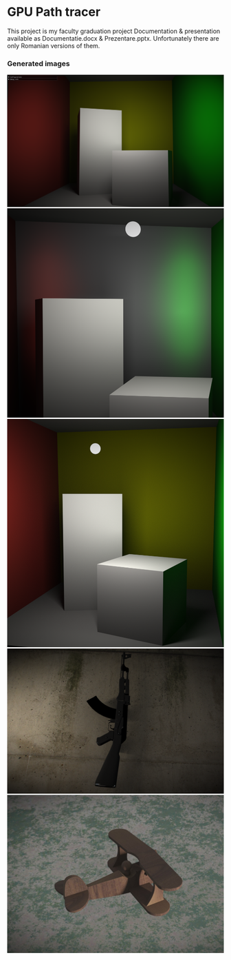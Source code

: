 # GPU Path tracer

This project is my faculty graduation project
Documentation & presentation available as Documentatie.docx & Prezentare.pptx. Unfortunately there are only Romanian versions of them.

### Generated images
![Sample Cornell Box](/Images/CornellBox.png)
![Sample Cornell Box that highlights the metallic parameter](/Images/Metallic1.0Roughness0.1.png)
![Sample Cornell Box that highlights the roughness parameter](/Images/Metallic0.0Roughness0.5.png)
![Ak47 used for simple demonstration](/Images/Ak47.png)
![Toyplane used for simple demonstration](/Images/Toyplane.jpg)